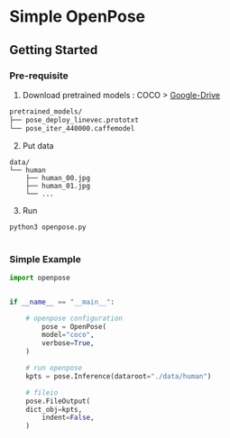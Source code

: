 # Simple OpenPose

## Getting Started

### Pre-requisite

1. Download pretrained models : COCO > [Google-Drive](https://drive.google.com/drive/folders/1Oz_fDTMDSttZMu-Va6kGvE81kaggm3sC?usp=sharing)

```bash
pretrained_models/
├── pose_deploy_linevec.prototxt
└── pose_iter_440000.caffemodel
```

2. Put data
```
data/
└── human
    ├── human_00.jpg
    ├── human_01.jpg
    └── ...
```

3. Run
```bash
python3 openpose.py
```
  
#
### Simple Example
```python
import openpose


if __name__ == "__main__":

    # openpose configuration
        pose = OpenPose(
		model="coco",
		verbose=True,
	)

    # run openpose
    kpts = pose.Inference(dataroot="./data/human")

    # fileio
    pose.FileOutput(
	dict_obj=kpts,
        indent=False,
    )
```
